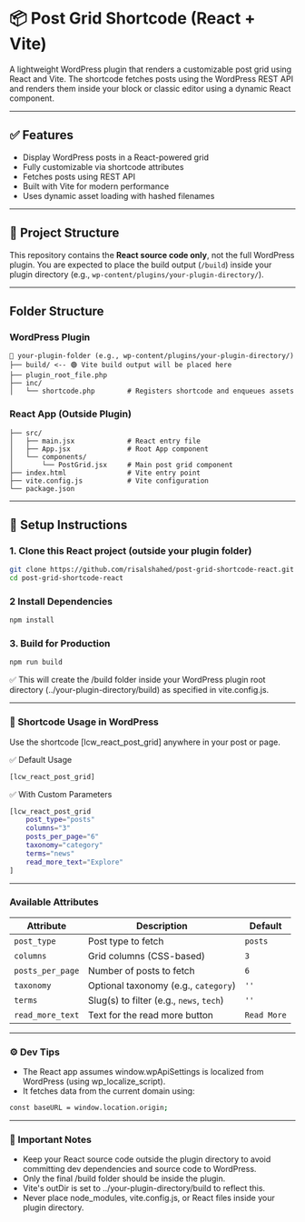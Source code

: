 # 📦 Post Grid Shortcode (React + Vite)

A lightweight WordPress plugin that renders a customizable post grid using React and Vite. The shortcode fetches posts using the WordPress REST API and renders them inside your block or classic editor using a dynamic React component.

---

## ✅ Features

- Display WordPress posts in a React-powered grid
- Fully customizable via shortcode attributes
- Fetches posts using REST API
- Built with Vite for modern performance
- Uses dynamic asset loading with hashed filenames

---

## 🔧 Project Structure

This repository contains the **React source code only**, not the full WordPress plugin. You are expected to place the build output (`/build`) inside your plugin directory (e.g., `wp-content/plugins/your-plugin-directory/`).

---

## Folder Structure

### WordPress Plugin
```plaintext
📁 your-plugin-folder (e.g., wp-content/plugins/your-plugin-directory/)
├── build/ <-- 🟢 Vite build output will be placed here
├── plugin_root_file.php
├── inc/
│   └── shortcode.php        # Registers shortcode and enqueues assets
```

### React App (Outside Plugin)
```plaintext
├── src/
│   ├── main.jsx             # React entry file
│   ├── App.jsx              # Root App component
│   └── components/
│       └── PostGrid.jsx     # Main post grid component
├── index.html               # Vite entry point
├── vite.config.js           # Vite configuration
└── package.json
```

---

## 🚀 Setup Instructions

### 1. Clone this React project (outside your plugin folder)
```bash
git clone https://github.com/risalshahed/post-grid-shortcode-react.git
cd post-grid-shortcode-react
```

### 2 Install Dependencies
```bash
npm install
```

### 3. Build for Production
```bash
npm run build
```

✅ This will create the /build folder inside your WordPress plugin root directory (../your-plugin-directory/build) as specified in vite.config.js.

---

### 🧩 Shortcode Usage in WordPress

Use the shortcode [lcw_react_post_grid] anywhere in your post or page.

✅ Default Usage
```bash
[lcw_react_post_grid]
```

✅ With Custom Parameters
```bash
[lcw_react_post_grid
    post_type="posts"
    columns="3"
    posts_per_page="6"
    taxonomy="category"
    terms="news"
    read_more_text="Explore"
]
```

---

### Available Attributes

| Attribute        | Description                              | Default     |
| ---------------- | ---------------------------------------- | ----------- |
| `post_type`      | Post type to fetch                       | `posts`     |
| `columns`        | Grid columns (CSS-based)                 | `3`         |
| `posts_per_page` | Number of posts to fetch                 | `6`         |
| `taxonomy`       | Optional taxonomy (e.g., `category`)     | `''`        |
| `terms`          | Slug(s) to filter (e.g., `news`, `tech`) | `''`        |
| `read_more_text` | Text for the read more button            | `Read More` |

---

### ⚙️ Dev Tips
- The React app assumes window.wpApiSettings is localized from WordPress (using wp_localize_script).
- It fetches data from the current domain using:
```bash
const baseURL = window.location.origin;
```

---

### 🧼 Important Notes

- Keep your React source code outside the plugin directory to avoid committing dev dependencies and source code to WordPress.
- Only the final /build folder should be inside the plugin.
- Vite's outDir is set to ../your-plugin-directory/build to reflect this.
- Never place node_modules, vite.config.js, or React files inside your plugin directory.